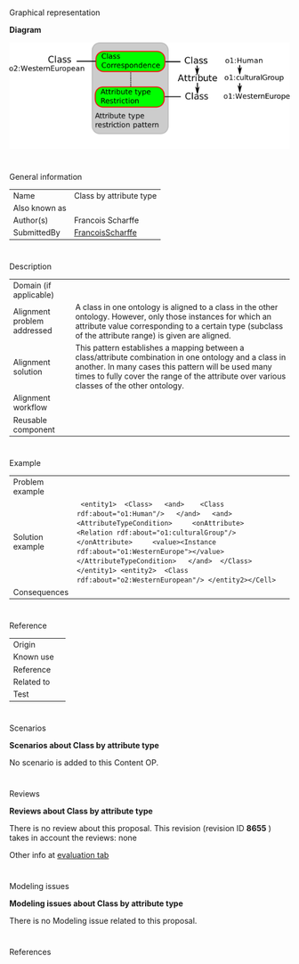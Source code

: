 # 

 Graphical representation



__Diagram__ 





[![Image:Class-by-attribute-type.png](images/d/d2/Class-by-attribute-type.png)](../Image/Class-by-attribute-type.png "Image:Class-by-attribute-type.png")





# 

 General information




|  |  |
| --- | --- |
|  Name  |  Class by attribute type  |
|  Also known as  |  |
|  Author(s)  |  Francois Scharffe  |
|  SubmittedBy  | [FrancoisScharffe](../User/FrancoisScharffe "User:FrancoisScharffe")  |



  





# 

 Description




|  |  |
| --- | --- |
|  Domain (if applicable)  |  |
|  Alignment problem addressed  |  A class in one ontology is aligned to a class in the other ontology. However, only those instances for which an attribute value corresponding to a certain type (subclass of the attribute range) is given are aligned.  |
|  Alignment solution  |  This pattern establishes a mapping between a class/attribute combination in one  ontology and a class in another. In many cases this pattern will be used many times to fully cover the range of the attribute over various classes of the other ontology.  |
|  Alignment workflow  |  |
|  Reusable component  |  |



  





# 

 Example




|  |  |
| --- | --- |
|  Problem example  |  |
|  Solution example  |  <Cell> ``` <entity1>  <Class>   <and>    <Class rdf:about="o1:Human"/>   </and>   <and>    <AttributeTypeCondition>     <onAttribute>      <Relation rdf:about="o1:culturalGroup"/>     </onAttribute>     <value><Instance rdf:about="o1:WesternEurope"></value>    </AttributeTypeCondition>   </and>  </Class> </entity1> <entity2>  <Class rdf:about="o2:WesternEuropean"/> </entity2></Cell>``` |
|  Consequences  |  |



  





# 

 Reference




|  |  |
| --- | --- |
|  Origin  |  |
|  Known use  |  |
|  Reference  |  |
|  Related to  |  |
|  Test  |  |



  





# 

 Scenarios




__Scenarios about Class by attribute type__ 


 No scenario is added to this Content OP.
 




# 

 Reviews




__Reviews about Class by attribute type__ 


 There is no review about this proposal.
This revision (revision ID
 __8655__ 
 ) takes in account the reviews: none
 



 Other info at
 [evaluation tab](http://ontologydesignpatterns.org/wiki/index.php?title=Submissions:Class_by_attribute_type&action=evaluation "http://ontologydesignpatterns.org/wiki/index.php?title=Submissions:Class_by_attribute_type&action=evaluation") 





  





# 

 Modeling issues




__Modeling issues about Class by attribute type__ 


 There is no Modeling issue related to this proposal.
 




  





# 

 References